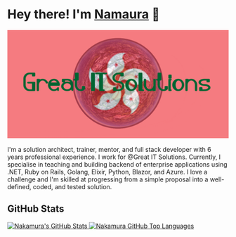 # Hey there! I'm [Namaura](https://itdevs.wix.com/great-it-solution) 👋
<!-- <img src="wave.gif" width="24px"> -->
![Nakamura](banner.png)

<!-- <p align="center">
    <a href="https://twitter.com/jasontaylordev"><img src="https://img.shields.io/badge/-Twitter-2D2B55?style=flat-square&logo=twitter&logoColor=white"/></a>
    <a href="https://linkedin.com/in/jasontaylordev"><img src="https://img.shields.io/badge/-LinkedIn-2D2B55?style=flat-square&logo=linkedin&logoColor=white"/></a>
    <a href="https://www.youtube.com/c/jasontaylordev"><img src="https://img.shields.io/badge/-Youtube-2D2B55?style=flat-square&logo=Youtube&logoColor=white"/></a>
    <a href="https://itdevs.wix.com/great-it-solution"><img src="https://img.shields.io/badge/-Blog-2D2B55?style=flat-square&logo=RSS&logoColor=white"/></a>
</p> -->

I'm a solution architect, trainer, mentor, and full stack developer with 6 years professional experience. I work for @Great IT Solutions. Currently, I specialise in teaching and building backend of enterprise applications using .NET, Ruby on Rails, Golang, Elixir, Python, Blazor, and Azure. I love a challenge and I'm skilled at progressing from a simple proposal into a well-defined, coded, and tested solution.

## GitHub Stats

<a href="https://github.com/nakamura-1995">
  <img height="180em" src="https://github-readme-stats.vercel.app/api?username=JasonTaylorDev&show_icons=true&theme=shades-of-purple&count_private=true" alt="Nakamura's GitHub Stats" />
  <img height="180em" src="https://github-readme-stats.vercel.app/api/top-langs/?username=JasonTaylorDev&theme=shades-of-purple&layout=compact" 
    alt="Nakamura GitHub Top Languages" />
</a>
